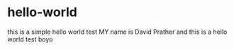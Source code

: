 # hello-world
this is a simple hello world test
MY name is David Prather and this is a hello world test boyo
